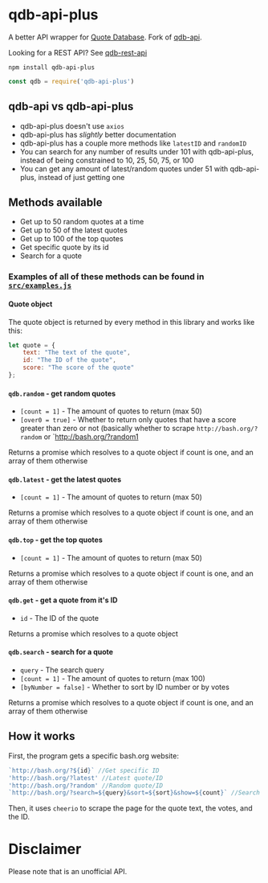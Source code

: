 # qdb-api-plus

A better API wrapper for [Quote Database](http://bash.org/). Fork of [qdb-api](https://github.com/MarkNjunge/qdb-api).

Looking for a REST API? See [qdb-rest-api](https://github.com/MarkNjunge/qdb-rest-api)

`npm install qdb-api-plus`

```Javascript
const qdb = require('qdb-api-plus')
```

## qdb-api vs qdb-api-plus

* qdb-api-plus doesn't use `axios`
* qdb-api-plus has *slightly* better documentation
* qdb-api-plus has a couple more methods like `latestID` and `randomID`
* You can search for any number of results under 101 with qdb-api-plus, instead of being constrained to 10, 25, 50, 75, or 100
* You can get any amount of latest/random quotes under 51 with qdb-api-plus, instead of just getting one

## Methods available

* Get up to 50 random quotes at a time
* Get up to 50 of the latest quotes
* Get up to 100 of the top quotes
* Get specific quote by its id
* Search for a quote

### Examples of all of these methods can be found in [`src/examples.js`](src/examples.js)

#### Quote object
The quote object is returned by every method in this library and works like this:

```JavaScript
let quote = {
	text: "The text of the quote",
	id: "The ID of the quote",
	score: "The score of the quote"
};
```

#### `qdb.random` - get random quotes
* `[count = 1]` - The amount of quotes to return (max 50)
* `[over0 = true]` - Whether to return only quotes that have a score greater than zero or not (basically whether to scrape `http://bash.org/?random` or `http://bash.org/?random1

Returns a promise which resolves to a quote object if count is one, and an array of them otherwise

#### `qdb.latest` - get the latest quotes
* `[count = 1]` - The amount of quotes to return (max 50)

Returns a promise which resolves to a quote object if count is one, and an array of them otherwise

#### `qdb.top` - get the top quotes
* `[count = 1]` - The amount of quotes to return (max 50)

Returns a promise which resolves to a quote object if count is one, and an array of them otherwise

#### `qdb.get` - get a quote from it's ID
* `id` - The ID of the quote

Returns a promise which resolves to a quote object

#### `qdb.search` - search for a quote
* `query` - The search query
* `[count = 1]` - The amount of quotes to return (max 100)
* `[byNumber = false]` - Whether to sort by ID number or by votes

Returns a promise which resolves to a quote object if count is one, and an array of them otherwise

## How it works
First, the program gets a specific bash.org website:

```Javascript
`http://bash.org/?${id}` //Get specific ID
'http://bash.org/?latest' //Latest quote/ID
'http://bash.org/?random' //Random quote/ID
`http://bash.org/?search=${query}&sort=${sort}&show=${count}` //Search
```

Then, it uses `cheerio` to scrape the page for the quote text, the votes, and the ID.

# Disclaimer

Please note that is an unofficial API.
